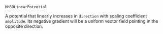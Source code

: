 ```
HH3DLinearPotential
```

A potential that linearly increases in `direction` with scaling coefficient `amplitude`. Its negative gradient will be a uniform vector field pointing in the opposite direction.
